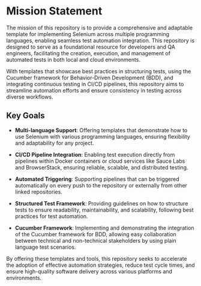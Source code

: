 # Mission Statement

The mission of this repository is to provide a comprehensive and adaptable template for implementing Selenium across multiple programming languages, enabling seamless test automation integration. This repository is designed to serve as a foundational resource for developers and QA engineers, facilitating the creation, execution, and management of automated tests in both local and cloud environments.

With templates that showcase best practices in structuring tests, using the Cucumber framework for Behavior-Driven Development (BDD), and integrating continuous testing in CI/CD pipelines, this repository aims to streamline automation efforts and ensure consistency in testing across diverse workflows.

## Key Goals

- **Multi-language Support**: Offering templates that demonstrate how to use Selenium with various programming languages, ensuring flexibility and adaptability for any project.

- **CI/CD Pipeline Integration**: Enabling test execution directly from pipelines within Docker containers or cloud services like Sauce Labs and BrowserStack, ensuring reliable, scalable, and distributed testing.

- **Automated Triggering**: Supporting pipelines that can be triggered automatically on every push to the repository or externally from other linked repositories.

- **Structured Test Framework**: Providing guidelines on how to structure tests to ensure readability, maintainability, and scalability, following best practices for test automation.

- **Cucumber Framework**: Implementing and demonstrating the integration of the Cucumber framework for BDD, allowing easy collaboration between technical and non-technical stakeholders by using plain language test scenarios.

By offering these templates and tools, this repository seeks to accelerate the adoption of effective automation strategies, reduce test cycle times, and ensure high-quality software delivery across various platforms and environments.
